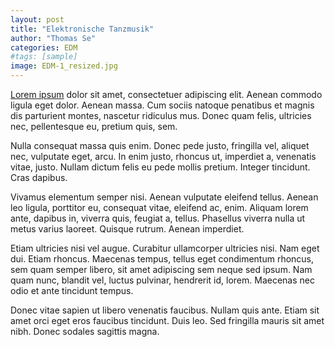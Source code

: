 ```yaml
---
layout: post
title: "Elektronische Tanzmusik"
author: "Thomas Se"
categories: EDM
#tags: [sample]
image: EDM-1_resized.jpg
---
```


[Lorem ipsum](https://en.wikipedia.org/wiki/Lorem_ipsum) dolor sit amet, consectetuer adipiscing elit. 
Aenean commodo ligula eget dolor. 
Aenean massa.
Cum sociis natoque penatibus et magnis dis parturient montes, nascetur ridiculus mus. 
Donec quam felis, ultricies nec, pellentesque eu, pretium quis, sem. 

Nulla consequat massa quis enim. Donec pede justo, fringilla vel, aliquet nec, vulputate eget, arcu. 
In enim justo, rhoncus ut, imperdiet a, venenatis vitae, justo. 
Nullam dictum felis eu pede mollis pretium. 
Integer tincidunt. 
Cras dapibus. 

Vivamus elementum semper nisi. 
Aenean vulputate eleifend tellus. 
Aenean leo ligula, porttitor eu, consequat vitae, eleifend ac, enim. 
Aliquam lorem ante, dapibus in, viverra quis, feugiat a, tellus. 
Phasellus viverra nulla ut metus varius laoreet. 
Quisque rutrum. 
Aenean imperdiet. 

Etiam ultricies nisi vel augue. 
Curabitur ullamcorper ultricies nisi. 
Nam eget dui. 
Etiam rhoncus. 
Maecenas tempus, tellus eget condimentum rhoncus, sem quam semper libero, sit amet adipiscing sem neque sed ipsum. 
Nam quam nunc, blandit vel, luctus pulvinar, hendrerit id, lorem. 
Maecenas nec odio et ante tincidunt tempus. 

Donec vitae sapien ut libero venenatis faucibus. 
Nullam quis ante. 
Etiam sit amet orci eget eros faucibus tincidunt. 
Duis leo. 
Sed fringilla mauris sit amet nibh. 
Donec sodales sagittis magna. 
